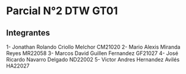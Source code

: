 # Parcial N°2 DTW GT01

## Integrantes

1- Jonathan Rolando Criollo Melchor CM21020
2- Mario Alexis Miranda Reyes MR22058
3- Marcos David Guillen Fernandez GF21027
4- José Ricardo Navarro Delgado ND22002
5- Victor Andres Hernandez Avilés  HA22027
